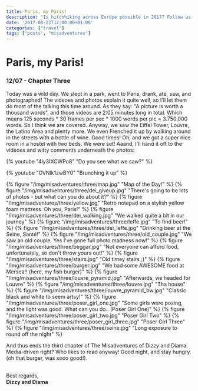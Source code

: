 ```yaml
---
title: Paris, my Paris!
description: "Is hitchhiking across Europe possible in 2017? Follow us, and find out!"
date: '2017-08-23T12:00:00+01:00'
categories: ["travel"]
tags: ["posts", "misadventures"]
---
```


# Paris, my Paris!
### 12/07 - Chapter Three
Today was a wild day. We slept in a park, went to Paris, drank, ate, saw, and photographed! The videoes and photos explain it quite well, so I'll let them do most of the talking this time around. As they say: "A picture is worth a thousand words", and those videos are 2:05 minutes long in total. Which means 125 seconds &#42; 30 frames per sec &#42; 1000 words per pic = 3.750.000 words. So I think we are covered. Anyway, we saw the Eiffel Tower, Louvre, the Latino Area and plenty more. We even Frenched it up by walking around in the streets with a bottle of wine. Good times! Oh, and we got a super nice room in a hostel with two beds. We were set! Aaand, I'll hand it off to the videoes and witty comments underneath the photos:


{% youtube "4ly3IXCWPo8" "Do you see what we saw?" %}

{% youtube "OVNlk1zwBY0" "Brunching it up" %}

{% figure "/img/misadventures/three/map.jpg" "Map of the Day!" %}
{% figure "/img/misadventures/three/dei_giveup.jpg" "There's going to be lots of photos - but what can you do about it?"  %}
{% figure "/img/misadventures/three/yellow.jpg" "Retro notepad on a stylish yellow foam mattress. Oh you, Paris!"  %}
{% figure "/img/misadventures/three/dei_walking.jpg" "We walked quite a bit in our journey"  %}
{% figure "/img/misadventures/three/leffe.jpg" "To find beer!"  %}
{% figure "/img/misadventures/three/dei_leffe.jpg" "Drinking beer at the Seine, Santé!"  %}
{% figure "/img/misadventures/three/old_couple.jpg" "We saw an old couple. Yes I've gone full photo madness now!"  %}
{% figure "/img/misadventures/three/beggar.jpg" "Not everyone can afford food, unfortunately, so don't throw yours out!"  %}
{% figure "/img/misadventures/three/stairs.jpg" "Old timey stairs ;)"  %}
{% figure "/img/misadventures/three/burger.jpg" "We had some AWESOME food at Mersea!! (here, my fish burger)"  %}
{% figure "/img/misadventures/three/louvre_pyramid.jpg" "Afterwards, we headed for Louvre"  %}
{% figure "/img/misadventures/three/louvre.jpg" "Tha house"  %}
{% figure "/img/misadventures/three/louvre_pyramid_bw.jpg" "Classic black and white to seem artsy!"  %}
{% figure "/img/misadventures/three/poser_girl_one.jpg" "Some girls were posing, and the light was good. What can you do.. (Poser Girl One)"  %}
{% figure "/img/misadventures/three/poser_girl_two.jpg" "Poser Girl Two"  %}
{% figure "/img/misadventures/three/poser_girl_three.jpg" "Poser Girl Three"  %}
{% figure "/img/misadventures/three/seine.jpg" "Long exposure to round off the night"  %}

And thus ends the third chapter of The Misadventures of Dizzy and Diama. Media-driven right? Who likes to read anyway! Good night, and stay hungry. (oh that burger, was sooo good!).
<br /><br />

Best regards,<br />**Dizzy and Diama**
